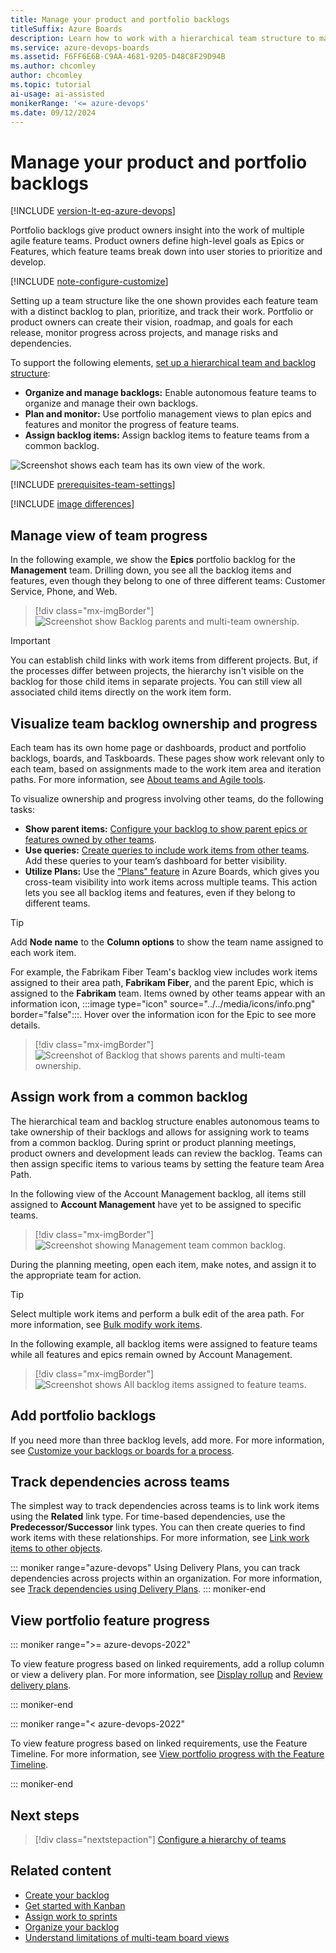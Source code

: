 ```yaml
---
title: Manage your product and portfolio backlogs
titleSuffix: Azure Boards
description: Learn how to work with a hierarchical team structure to manage product and portfolio backlogs and to track progress across teams.
ms.service: azure-devops-boards
ms.assetid: F6FF6E6B-C9AA-4681-9205-D48C8F29D94B  
ms.author: chcomley
author: chcomley
ms.topic: tutorial
ai-usage: ai-assisted
monikerRange: '<= azure-devops'
ms.date: 09/12/2024
---
```


# Manage your product and portfolio backlogs 

[!INCLUDE [version-lt-eq-azure-devops](../../includes/version-lt-eq-azure-devops.md)]

Portfolio backlogs give product owners insight into the work of multiple agile feature teams. Product owners define high-level goals as Epics or Features, which feature teams break down into user stories to prioritize and develop.

[!INCLUDE [note-configure-customize](../includes/note-configure-customize.md)]

Setting up a team structure like the one shown provides each feature team with a distinct backlog to plan, prioritize, and track their work. Portfolio or product owners can create their vision, roadmap, and goals for each release, monitor progress across projects, and manage risks and dependencies.

To support the following elements, [set up a hierarchical team and backlog structure](configure-hierarchical-teams.md):

- **Organize and manage backlogs:** Enable autonomous feature teams to organize and manage their own backlogs.
- **Plan and monitor:** Use portfolio management views to plan epics and features and monitor the progress of feature teams.
- **Assign backlog items:** Assign backlog items to feature teams from a common backlog.

![Screenshot shows each team has its own view of the work.](media/pm-team-structure.png)

[!INCLUDE [prerequisites-team-settings](../includes/prerequisites-team-settings.md)]

[!INCLUDE [image differences](../includes/image-differences.md)]

## Manage view of team progress 

In the following example, we show the **Epics** portfolio backlog for the **Management** team. Drilling down, you see all the backlog items and features, even though they belong to one of three different teams: Customer Service, Phone, and Web.

> [!div class="mx-imgBorder"]  
> ![Screenshot show Backlog parents and multi-team ownership.](../backlogs/media/multi-ownership/management-team-backlog-epics.png)   

> [!IMPORTANT]
> You can establish child links with work items from different projects. But, if the processes differ between projects, the hierarchy isn't visible on the backlog for those child items in separate projects. You can still view all associated child items directly on the work item form.

<a id="feature-team-backlog"> </a>

## Visualize team backlog ownership and progress 

Each team has its own home page or dashboards, product and portfolio backlogs, boards, and Taskboards. These pages show work relevant only to each team, based on assignments made to the work item area and iteration paths. For more information, see [About teams and Agile tools](../../organizations/settings/about-teams-and-settings.md).

To visualize ownership and progress involving other teams, do the following tasks:

- **Show parent items:** [Configure your backlog to show parent epics or features owned by other teams](../backlogs/backlogs-overview.md).
- **Use queries:** [Create queries to include work items from other teams](../work-items/move-work-items.md). Add these queries to your team’s dashboard for better visibility.
- **Utilize Plans:** Use the ["Plans" feature](review-team-plans.md) in Azure Boards, which gives you cross-team visibility into work items across multiple teams. This action lets you see all backlog items and features, even if they belong to different teams.

> [!TIP]
> Add **Node name** to the **Column options** to show the team name assigned to each work item. 

For example, the Fabrikam Fiber Team's backlog view includes work items assigned to their area path, **Fabrikam Fiber**, and the parent Epic, which is assigned to the **Fabrikam** team. Items owned by other teams appear with an information icon, :::image type="icon" source="../../media/icons/info.png" border="false":::. Hover over the information icon for the Epic to see more details.

> [!div class="mx-imgBorder"]  
> ![Screenshot of Backlog that shows parents and multi-team ownership.](../backlogs/media/multi-ownership/backlog-parents-on.png)   

## Assign work from a common backlog

The hierarchical team and backlog structure enables autonomous teams to take ownership of their backlogs and allows for assigning work to teams from a common backlog. During sprint or product planning meetings, product owners and development leads can review the backlog. Teams can then assign specific items to various teams by setting the feature team Area Path.

In the following view of the Account Management backlog, all items still assigned to **Account Management** have yet to be assigned to specific teams.

> [!div class="mx-imgBorder"]  
> ![Screenshot showing Management team common backlog.](media/portfolio/account-management-backlog.png) 

During the planning meeting, open each item, make notes, and assign it to the appropriate team for action. 

> [!TIP]
> Select multiple work items and perform a bulk edit of the area path. For more information, see [Bulk modify work items](../backlogs/bulk-modify-work-items.md).    

In the following example, all backlog items were assigned to feature teams while all features and epics remain owned by Account Management. 

> [!div class="mx-imgBorder"]  
> ![Screenshot shows All backlog items assigned to feature teams.](media/portfolio/account-management-backlog-assigned.png) 

## Add portfolio backlogs 

If you need more than three backlog levels, add more. For more information, see [Customize your backlogs or boards for a process](../../organizations/settings/work/customize-process-backlogs-boards.md).

## Track dependencies across teams 

The simplest way to track dependencies across teams is to link work items using the **Related** link type. For time-based dependencies, use the **Predecessor/Successor** link types. You can then create queries to find work items with these relationships. For more information, see [Link work items to other objects](../backlogs/add-link.md).
 
::: moniker range="azure-devops"
Using Delivery Plans, you can track dependencies across projects within an organization. For more information, see [Track dependencies using Delivery Plans](../plans/track-dependencies.md). 
::: moniker-end

## View portfolio feature progress

::: moniker range=">= azure-devops-2022"

To view feature progress based on linked requirements, add a rollup column or view a delivery plan. For more information, see [Display rollup](../backlogs/display-rollup.md) and [Review delivery plans](review-team-plans.md). 

::: moniker-end

::: moniker range="< azure-devops-2022"

To view feature progress based on linked requirements, use the Feature Timeline. For more information, see [View portfolio progress with the Feature Timeline](/previous-versions/azure/devops/all/extensions/feature-timeline). 

::: moniker-end

## Next steps

> [!div class="nextstepaction"]
> [Configure a hierarchy of teams](configure-hierarchical-teams.md)

## Related content
 
- [Create your backlog](../backlogs/create-your-backlog.md)
- [Get started with Kanban](../boards/kanban-quickstart.md)
- [Assign work to sprints](../sprints/assign-work-sprint.md)
- [Organize your backlog](../backlogs/organize-backlog.md)
- [Understand limitations of multi-team board views](../boards/kanban-overview.md)
 